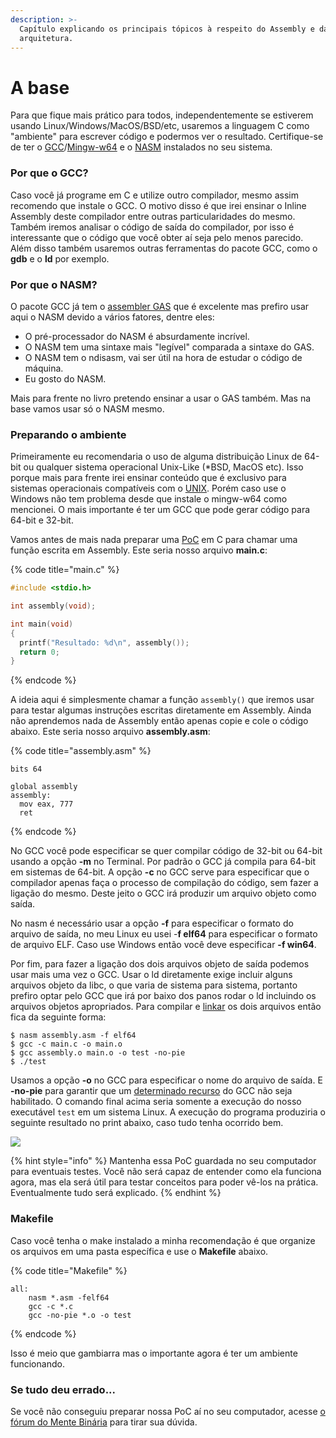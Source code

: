 ```yaml
---
description: >-
  Capítulo explicando os principais tópicos à respeito do Assembly e da
  arquitetura.
---
```


# A base

Para que fique mais prático para todos, independentemente se estiverem usando Linux/Windows/MacOS/BSD/etc, usaremos a linguagem C como "ambiente" para escrever código e podermos ver o resultado. Certifique-se de ter o [GCC](http://gcc.gnu.org/)/[Mingw-w64](http://mingw-w64.org/) e o [NASM](https://www.nasm.us/) instalados no seu sistema.

### Por que o GCC?

Caso você já programe em C e utilize outro compilador, mesmo assim recomendo que instale o GCC. O motivo disso é que irei ensinar o Inline Assembly deste compilador entre outras particularidades do mesmo. Também iremos analisar o código de saída do compilador, por isso é interessante que o código que você obter aí seja pelo menos parecido. Além disso também usaremos outras ferramentas do pacote GCC, como o **gdb** e o **ld** por exemplo.

### Por que o NASM?

O pacote GCC já tem o [assembler GAS](https://en.wikipedia.org/wiki/GNU_Assembler) que é excelente mas prefiro usar aqui o NASM devido a vários fatores, dentre eles:

* O pré-processador do NASM é absurdamente incrível.
* O NASM tem uma sintaxe mais "legível" comparada a sintaxe do GAS.
* O NASM tem o ndisasm, vai ser útil na hora de estudar o código de máquina.
* Eu gosto do NASM.

Mais para frente no livro pretendo ensinar a usar o GAS também. Mas na base vamos usar só o NASM mesmo.

### Preparando o ambiente

Primeiramente eu recomendaria o uso de alguma distribuição Linux de 64-bit ou qualquer sistema operacional Unix-Like \(\*BSD, MacOS etc\). Isso porque mais para frente irei ensinar conteúdo que é exclusivo para sistemas operacionais compatíveis com o [UNIX](https://pt.wikipedia.org/wiki/Unix). Porém caso use o Windows não tem problema desde que instale o mingw-w64 como mencionei. O mais importante é ter um GCC que pode gerar código para 64-bit e 32-bit.

Vamos antes de mais nada preparar uma [PoC](https://pt.wikipedia.org/wiki/Prova_de_conceito) em C para chamar uma função escrita em Assembly. Este seria nosso arquivo **main.c**:

{% code title="main.c" %}
```c
#include <stdio.h>

int assembly(void);

int main(void)
{
  printf("Resultado: %d\n", assembly());
  return 0;
}
```
{% endcode %}

A ideia aqui é simplesmente chamar a função `assembly()` que iremos usar para testar algumas instruções escritas diretamente em Assembly. Ainda não aprendemos nada de Assembly então apenas copie e cole o código abaixo. Este seria nosso arquivo **assembly.asm**:

{% code title="assembly.asm" %}
```text
bits 64

global assembly
assembly:
  mov eax, 777
  ret
```
{% endcode %}

No GCC você pode especificar se quer compilar código de 32-bit ou 64-bit usando a opção **-m** no Terminal. Por padrão o GCC já compila para 64-bit em sistemas de 64-bit. A opção **-c** no GCC serve para especificar que o compilador apenas faça o processo de compilação do código, sem fazer a ligação do mesmo. Deste jeito o GCC irá produzir um arquivo objeto como saída.

No nasm é necessário usar a opção **-f** para especificar o formato do arquivo de saída, no meu Linux eu usei -**f elf64** para especificar o formato de arquivo ELF. Caso use Windows então você deve especificar **-f win64**.

Por fim, para fazer a ligação dos dois arquivos objeto de saída podemos usar mais uma vez o GCC. Usar o ld diretamente exige incluir alguns arquivos objeto da libc, o que varia de sistema para sistema, portanto prefiro optar pelo GCC que irá por baixo dos panos rodar o ld incluindo os arquivos objetos apropriados. Para compilar e [linkar](https://pt.wikipedia.org/wiki/Ligador) os dois arquivos então fica da seguinte forma:

```text
$ nasm assembly.asm -f elf64
$ gcc -c main.c -o main.o
$ gcc assembly.o main.o -o test -no-pie
$ ./test
```

Usamos a opção **-o** no GCC para especificar o nome do arquivo de saída. E **-no-pie** para garantir que um [determinado recurso](https://en.wikipedia.org/wiki/Position-independent_executable) do GCC não seja habilitado. O comando final acima seria somente a execução do nosso executável `test` em um sistema Linux. A execução do programa produziria o seguinte resultado no print abaixo, caso tudo tenha ocorrido bem.

![](../.gitbook/assets/captura-de-tela-de-2019-07-16-10-47-32.png)

{% hint style="info" %}
Mantenha essa PoC guardada no seu computador para eventuais testes. Você não será capaz de entender como ela funciona agora, mas ela será útil para testar conceitos para poder vê-los na prática. Eventualmente tudo será explicado.
{% endhint %}

### Makefile

Caso você tenha o make instalado a minha recomendação é que organize os arquivos em uma pasta específica e use o **Makefile** abaixo.

{% code title="Makefile" %}
```text
all:
	nasm *.asm -felf64
	gcc -c *.c
	gcc -no-pie *.o -o test
```
{% endcode %}

Isso é meio que gambiarra mas o importante agora é ter um ambiente funcionando.

### Se tudo deu errado...

Se você não conseguiu preparar nossa PoC aí no seu computador, acesse [o fórum do Mente Binária](https://www.mentebinaria.com.br/forums/) para tirar sua dúvida.

